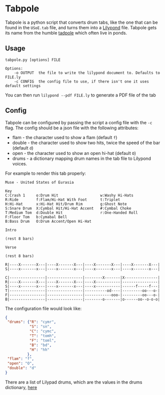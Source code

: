 # Tabpole

Tabpole is a python script that converts drum tabs, like the one that can be found in the ``USoE.tab`` file, and turns them into a [Lilypond](http://www.lilypond.org/) file. Tabpole gets its name from the humble [tadpole](https://www.google.co.uk/search?q=tadpole) which often live in ponds.

## Usage

```
tabpole.py [options] FILE

Options:
    -o OUTPUT  the file to write the lilypond document to. Defaults to FILE.ly
    -c CONFIG  the config file to use, if there isn't one it uses default settings
```

You can then run `lilypond --pdf FILE.ly` to generate a PDF file of the tab

## Config
Tabpole can be configured by passing the script a config file with the `-c` flag. The config should be a json file with the following attributes:

 * flam   - the character used to show a flam (default `f`)
 * double - the character used to show two hits, twice the speed of the bar (default `d`)
 * open   - the character used to show an open hi-hat (default `O`)
 * drums  - a dictionary mapping drum names in the tab file to Lilypond voices.

For example to render this tab properly:

````
Muse - United States of Eurasia

Key
C:Crash 1     o:Drum Hit                   w:Washy Hi-Hats
R:Ride        f:Flam/Hi-Hat With Foot      t:Triplet
H:Hi-Hat      x:Hi-Hat Hit/Drum Rim        g:Ghost Note
S:Snare Drum  X:Cymbal Hit/Hi-Hat Accent   #:Cymbal Choke
T:Medium Tom  d:Double Hit                 r:One-Handed Roll
F:Floor Tom   b:Cymabal Bell
B:Bass Drum   O:Drum Accent/Open Hi-Hat

Intro

(rest 8 bars)

Verse

(rest 8 bars)

R|----X-------X---|----X-------X---|----X-------X---|----X-------X---|
S|----x-------x---|----x-------x---|----x-------x---|----x-------x---|

C|----------------|----------------|--------X-------|X---------------|
R|----X-------X---|----X-------X---|----X-----------|----------------|
S|----x-------x---|----x-------x---|----x-----------|------f-----f---|
T|----------------|----------------|----------od----|---------oo---o-|
F|----------------|----------------|------------ooo-|---------oo---o-|
B|----------------|----------------|--------o-------|o------oo--o-o-o|
````

The configuration file would look like:
````json
{
 "drums": {"R": "cymr",
           "S": "sn",
           "C": "cymc",
           "T": "tomh",
           "F": "toml",
           "B": "bd",
           "H": "hh"
          },
 "flam": "f",
 "open": "O",
 "double": "d"
}
````

There are a list of Lilypad drums, which are the values in the drums dictionary, [here](http://lilypond.org/doc/v2.16/Documentation/notation/common-notation-for-percussion#percussion-staves)
